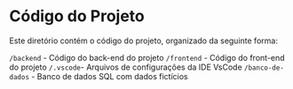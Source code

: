 # Código do Projeto

Este diretório contém o código do projeto, organizado da seguinte forma:

`/backend` - Código do back-end do projeto
`/frontend` - Código do front-end do projeto
`/.vscode`- Arquivos de configurações da IDE VsCode
`/banco-de-dados` - Banco de dados SQL com dados fictícios